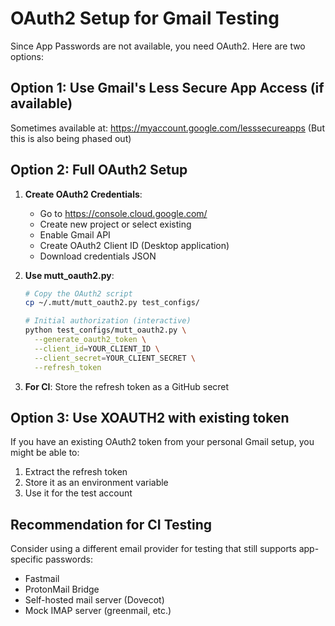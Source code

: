 # OAuth2 Setup for Gmail Testing

Since App Passwords are not available, you need OAuth2. Here are two options:

## Option 1: Use Gmail's Less Secure App Access (if available)
Sometimes available at: https://myaccount.google.com/lesssecureapps
(But this is also being phased out)

## Option 2: Full OAuth2 Setup

1. **Create OAuth2 Credentials**:
   - Go to https://console.cloud.google.com/
   - Create new project or select existing
   - Enable Gmail API
   - Create OAuth2 Client ID (Desktop application)
   - Download credentials JSON

2. **Use mutt_oauth2.py**:
   ```bash
   # Copy the OAuth2 script
   cp ~/.mutt/mutt_oauth2.py test_configs/
   
   # Initial authorization (interactive)
   python test_configs/mutt_oauth2.py \
     --generate_oauth2_token \
     --client_id=YOUR_CLIENT_ID \
     --client_secret=YOUR_CLIENT_SECRET \
     --refresh_token
   ```

3. **For CI**: Store the refresh token as a GitHub secret

## Option 3: Use XOAUTH2 with existing token

If you have an existing OAuth2 token from your personal Gmail setup, you might be able to:
1. Extract the refresh token
2. Store it as an environment variable
3. Use it for the test account

## Recommendation for CI Testing

Consider using a different email provider for testing that still supports app-specific passwords:
- Fastmail
- ProtonMail Bridge
- Self-hosted mail server (Dovecot)
- Mock IMAP server (greenmail, etc.)
